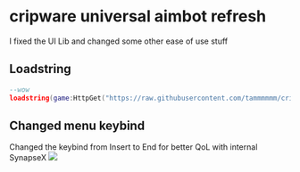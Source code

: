 # cripware universal aimbot refresh
I fixed the UI Lib and changed some other ease of use stuff

## Loadstring
```lua
--wow
loadstring(game:HttpGet("https://raw.githubusercontent.com/tammmmmm/cripware-refresh/main/cripware.lua"))()

```
## Changed menu keybind
Changed the keybind from Insert to End for better QoL with internal SynapseX
![](https://foob.cc/i/SjSZjRi.png)
